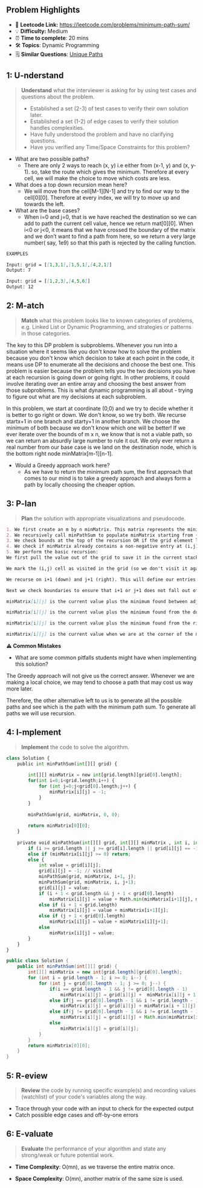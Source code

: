 ## Problem Highlights

* 🔗 **Leetcode Link:** <https://leetcode.com/problems/minimum-path-sum/>
* 💡 **Difficulty:** Medium
* ⏰ **Time to complete**: 20 mins
* 🛠️ **Topics**: Dynamic Programming
* 🗒️ **Similar Questions**: [Unique Paths](https://leetcode.com/problems/unique-paths/)
    
## 1: U-nderstand
 
> **Understand** what the interviewer is asking for by using test cases and questions about the problem.
> 
> - Established a set (2-3) of test cases to verify their own solution later.
> - Established a set (1-2) of edge cases to verify their solution handles complexities.
> - Have fully understood the problem and have no clarifying questions.
> - Have you verified any Time/Space Constraints for this problem?

- What are two possible paths?
  - There are only 2 ways to reach (x, y) i.e either from (x-1, y) and (x, y-1). so, take the route which gives the minimum. Therefore at every cell, we will make the choice to move which costs are less.
- What does a top down recursion mean here?
  - We will move from the cell[M-1][N-1] and try to find our way to the cell[0][0]. Therefore at every index, we will try to move up and towards the left.
- What are the base cases?
  - When i=0 and j=0, that is we have reached the destination so we can add to path the current cell value, hence we return mat[0][0].
When i<0 or j<0, it means that we have crossed the boundary of the matrix and we don’t want to find a path from here, so we return a very large number( say, 1e9) so that this path is rejected by the calling function.

   
```markdown
EXAMPLES

Input: grid = [[1,3,1],[1,5,1],[4,2,1]]
Output: 7

Input: grid = [[1,2,3],[4,5,6]]
Output: 12

```   
    
## 2: M-atch

<!-- See https://docs.google.com/document/d/1hYT1hoOJ6pFIt8A5q-PIZmYP7pB4WqlzyUJgFx9x2mY/edit#heading=h.ya2de4n4zsds for list of algorithms based on question type-->

> **Match** what this problem looks like to known categories of problems, e.g. Linked List or Dynamic Programming, and strategies or patterns in those categories.

The key to this DP problem is subproblems. Whenever you run into a situation where it seems like you don't know how to solve the problem because you don't know which decision to take at each point in the code, it means use DP to enumerate all the decisions and choose the best one. This problem is easier because the problem tells you the two decisions you have at each recursion is going down or going right. In other problems, it could involve iterating over an entire array and choosing the best answer from those subproblems. This is what dynamic programming is all about - trying to figure out what are my decisions at each subproblem.

In this problem, we start at coordinate (0,0) and we try to decide whether it is better to go right or down. We don't know, so we try both. We recurse startx+1 in one branch and starty+1 in another branch. We choose the minimum of both because we don't know which one will be better! If we ever iterate over the bounds of m x n, we know that is not a viable path, so we can return an absurdly large number to rule it out. We only ever return a real number from our base case is we land on the destination node, which is the bottom right node minMatrix[m-1][n-1].

* Would a Greedy approach work here?
  - As we have to return the minimum path sum, the first approach that comes to our mind is to take a greedy approach and always form a path by locally choosing the cheaper option.


## 3: P-lan

> **Plan** the solution with appropriate visualizations and pseudocode.

```markdown
1. We first create an m by n minMatrix. This matrix represents the minimum distance to travel starting from square (i, j) to get to corner element (m-1, n-1). At the end of this algorithm we really are looking for (0,0). Pause and think about this.
2. We recursively call minPathSum to populate minMatrix starting from (0,0). Note, this will fully populate minMatrix.
3. We check bounds at the top of the recursion OR if the grid element located at (i,j) has been visited in the past. Note, we leverage the fact that the grid has ONLY non-negative integers here, so during recursion we can use -1 as a flag to indicate if it has been visited.
4. We check if minMatrix already contains a non-negative entry at (i,j). This leverages the fact that if this is populated then it must have already gone through the recursion to identify this value. 
5. We perform the basic recursion:
We first pull the value out of the grid to save it in the current stack/frame for the recursion

We mark the (i,j) cell as visited in the grid (so we don't visit it again)

We recurse on i+1 (down) and j+1 (right). This will define our entries for minMatrix for (i+1, j) and (i, j+1).

Next we check boundaries to ensure that i+1 or j+1 does not fall out of the grid.

minMatrix[i][j] is the current value plus the minimum found between adjacent cells (down or right) when we are not along the edge of the grid.

minMatrix[i][j] is the current value plus the minimum found from the down cell (this is the case when you are on the far right wall of the grid).

minMatrix[i][j] is the current value plus the minimum found from the right cell (this is the case when you are along the bottom of the grid).

minMatrix[i][j] is the current value when we are at the corner of the matrix (down and left aren't defined).
```

**⚠️ Common Mistakes**

* What are some common pitfalls students might have when implementing this solution?

The Greedy approach will not give us the correct answer. Whenever we are making a local choice, we may tend to choose a path that may cost us way more later.

Therefore, the other alternative left to us is to generate all the possible paths and see which is the path with the minimum path sum. To generate all paths we will use recursion.

## 4: I-mplement

> **Implement** the code to solve the algorithm.

```python
class Solution {
    public int minPathSum(int[][] grid) {
       
        int[][] minMatrix = new int[grid.length][grid[0].length];
        for(int i=0;i<grid.length;i++) {
            for (int j=0;j<grid[0].length;j++) {
                minMatrix[i][j] = -1;
            }
        }
        
        minPathSum(grid, minMatrix, 0, 0);
        
        return minMatrix[0][0];
    }
    
    private void minPathSum(int[][] grid, int[][] minMatrix , int i, int j) {
        if (i >= grid.length || j >= grid[i].length || grid[i][j] == -1) return; 
        else if (minMatrix[i][j] >= 0) return;  
        else {
            int value = grid[i][j];
            grid[i][j] = -1; // visited
            minPathSum(grid, minMatrix, i+1, j);
            minPathSum(grid, minMatrix, i, j+1);
            grid[i][j] = value;
            if (i + 1 < grid.length && j + 1 < grid[0].length)
                minMatrix[i][j] = value + Math.min(minMatrix[i+1][j], minMatrix[i][j+1]);
            else if (i + 1 < grid.length)
                minMatrix[i][j] = value + minMatrix[i+1][j];
            else if (j + 1 < grid[0].length)
                minMatrix[i][j] = value + minMatrix[i][j+1];
            else
                minMatrix[i][j] = value;
        }
    }
}
```
```java
public class Solution {
    public int minPathSum(int[][] grid) {
        int[][] minMatrix = new int[grid.length][grid[0].length];
        for (int i = grid.length - 1; i >= 0; i--) {
            for (int j = grid[0].length - 1; j >= 0; j--) {
                if(i == grid.length - 1 && j != grid[0].length - 1)
                    minMatrix[i][j] = grid[i][j] +  minMatrix[i][j + 1];
                else if(j == grid[0].length - 1 && i != grid.length - 1)
                    minMatrix[i][j] = grid[i][j] + minMatrix[i + 1][j];
                else if(j != grid[0].length - 1 && i != grid.length - 1)
                    minMatrix[i][j] = grid[i][j] + Math.min(minMatrix[i + 1][j], minMatrix[i][j + 1]);
                else
                    minMatrix[i][j] = grid[i][j];
            }
        }
        return minMatrix[0][0];
    }
}       
```
    
## 5: R-eview

> **Review** the code by running specific example(s) and recording values (watchlist) of your code's variables along the way.

- Trace through your code with an input to check for the expected output
- Catch possible edge cases and off-by-one errors

## 6: E-valuate

> **Evaluate** the performance of your algorithm and state any strong/weak or future potential work.

* **Time Complexity**: O(mn), as we traverse the entire matrix once.

* **Space Complexity**: O(mn), another matrix of the same size is used.